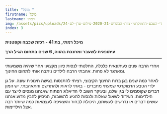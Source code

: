 ```yaml
---
title: "מיכל "
firstname: מיכל
lastname: רמתי
img: /assets/pics/uploads/גן-ילדי-הטבע-הדמוקרטי-צוות-הבוגרים-2020-21-צילום-ערן-לם-24.jpg
index: 3
---
```

**מיכל רמתי, בת 41 - רכזת שכבה וקפטנית** 

**עיתונאית לשעבר ומחנכת בהווה, 6 שנים בתחום הגיל הרך**

- - -

אחרי הרבה שנים כעיתונאית כלכלה, החלטתי לנסות כיוון מקצועי אחר שיהיה משמעותי ומאתגר לא פחות. אהבתי הרבה לילדים ניתבה אותי לתחום החינוך.

לאחר כמה שנים בגן ברוח החינוך הקיבוצי, רציתי להתנסות בגישה חינוכית שונה. על גן ילדי הטבע הדמוקרטי שמעתי מחברים - באתי לראות ולהתרשם והתאהבתי. יש המון דברים שקוסמים לי בגן שלנו, ובעיקר חשוב לי הדיאלוג הפתוח שאנחנו מנסים לייצר עם הילדימות: העידוד לשאול שאלות ולנסות להגיע לתשובות, הניסיון להבין מדוע אנחנו עושים דברים או נדרשים לעשותם, היכולת לבחור והשאיפה לעצמאות כמה שיותר רבה אצל הילדימות.